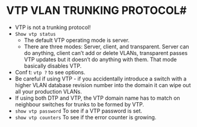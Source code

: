 # VTP VLAN TRUNKING PROTOCOL#
-   VTP is not a trunking protocol!
-   `Show vtp status`
    -   The default VTP operating mode is server.
    -   There are three modes: Server, client, and transparent. Server can do anything, client can’t add or delete VLANs, transparent passes VTP updates but it doesn’t do anything with them. That mode basically disables VTP.
-   Conf t: `vtp ?` to see options.
- Be careful if using VTP - if you accidentally introduce a switch with a higher VLAN database revision number into the domain it can wipe out all your production VLANs.
- If using both DTP and VTP, the VTP domain name has to match on neighbour switches for trunks to be formed by VTP.
- ```show vtp password``` To see if a VTP password is set. 
- ```show vtp counters``` To see if the error counter is growing.